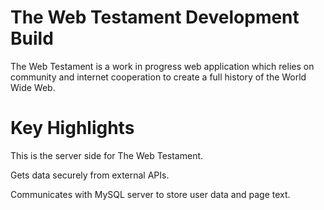 # The Web Testament Development Build

The Web Testament is a work in progress web application which relies on community and internet cooperation to create a full history of the World Wide Web.

# Key Highlights

This is the server side for The Web Testament.

Gets data securely from external APIs.

Communicates with MySQL server to store user data and page text.
